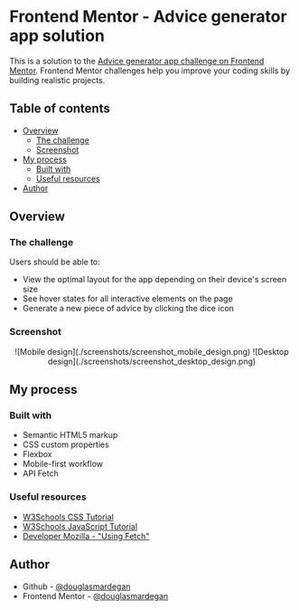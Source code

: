 # Frontend Mentor - Advice generator app solution

This is a solution to the [Advice generator app challenge on Frontend Mentor](https://www.frontendmentor.io/challenges/advice-generator-app-QdUG-13db). Frontend Mentor challenges help you improve your coding skills by building realistic projects.

## Table of contents

- [Overview](#overview)
  - [The challenge](#the-challenge)
  - [Screenshot](#screenshot)
- [My process](#my-process)
  - [Built with](#built-with)
  - [Useful resources](#useful-resources)
- [Author](#author)

## Overview

### The challenge

Users should be able to:

- View the optimal layout for the app depending on their device's screen size
- See hover states for all interactive elements on the page
- Generate a new piece of advice by clicking the dice icon

### Screenshot

<div align="center">
![Mobile design](./screenshots/screenshot_mobile_design.png)
![Desktop design](./screenshots/screenshot_desktop_design.png)
</div>

## My process

### Built with

- Semantic HTML5 markup
- CSS custom properties
- Flexbox
- Mobile-first workflow
- API Fetch

### Useful resources

- [W3Schools CSS Tutorial](https://www.w3schools.com/css/default.asp)
- [W3Schools JavaScript Tutorial](https://www.w3schools.com/js/default.asp)
- [Developer Mozilla - "Using Fetch"](https://developer.mozilla.org/pt-BR/docs/Web/API/Fetch_API/Using_Fetch)

## Author

- Github - [@douglasmardegan](https://github.com/douglasmardegan)
- Frontend Mentor - [@douglasmardegan](https://www.frontendmentor.io/profile/yourusername)







